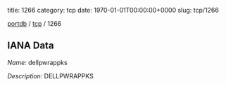 title: 1266
category: tcp
date: 1970-01-01T00:00:00+0000
slug: tcp/1266

[portdb](/) / [tcp](/category/tcp.html) / 1266


## IANA Data

_Name:_ dellpwrappks

_Description:_ DELLPWRAPPKS

